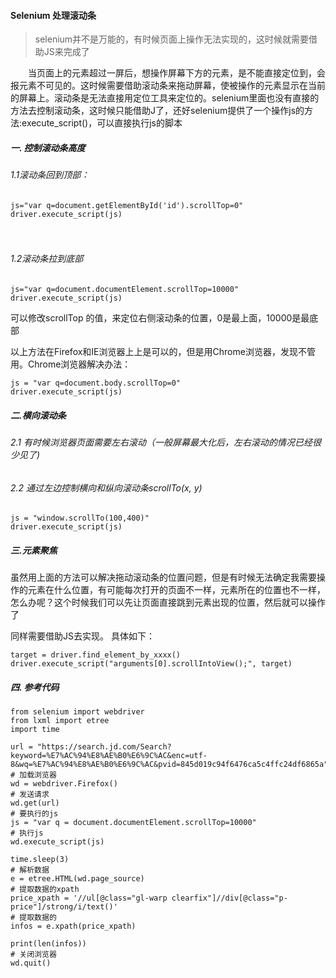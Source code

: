  #### Selenium 处理滚动条
 
 > selenium并不是万能的，有时候页面上操作无法实现的，这时候就需要借助JS来完成了

　　当页面上的元素超过一屏后，想操作屏幕下方的元素，是不能直接定位到，会报元素不可见的。这时候需要借助滚动条来拖动屏幕，使被操作的元素显示在当前的屏幕上。滚动条是无法直接用定位工具来定位的。selenium里面也没有直接的方法去控制滚动条，这时候只能借助J了，还好selenium提供了一个操作js的方法:execute_script()，可以直接执行js的脚本

##### 一. 控制滚动条高度

###### 1.1滚动条回到顶部：

    js="var q=document.getElementById('id').scrollTop=0"
    driver.execute_script(js)
　　　　
###### 1.2滚动条拉到底部

    js="var q=document.documentElement.scrollTop=10000"
    driver.execute_script(js)

可以修改scrollTop 的值，来定位右侧滚动条的位置，0是最上面，10000是最底部


以上方法在Firefox和IE浏览器上上是可以的，但是用Chrome浏览器，发现不管用。Chrome浏览器解决办法：

    js = "var q=document.body.scrollTop=0"
    driver.execute_script(js)

 

##### 二.横向滚动条
###### 2.1 有时候浏览器页面需要左右滚动（一般屏幕最大化后，左右滚动的情况已经很少见了)

###### 2.2 通过左边控制横向和纵向滚动条scrollTo(x, y)
        
    js = "window.scrollTo(100,400)"
    driver.execute_script(js)

##### 三.元素聚焦

虽然用上面的方法可以解决拖动滚动条的位置问题，但是有时候无法确定我需要操作的元素在什么位置，有可能每次打开的页面不一样，元素所在的位置也不一样，怎么办呢？这个时候我们可以先让页面直接跳到元素出现的位置，然后就可以操作了

同样需要借助JS去实现。 具体如下：

    target = driver.find_element_by_xxxx()
    driver.execute_script("arguments[0].scrollIntoView();", target)

##### 四. 参考代码

```
from selenium import webdriver
from lxml import etree
import time

url = "https://search.jd.com/Search?keyword=%E7%AC%94%E8%AE%B0%E6%9C%AC&enc=utf-8&wq=%E7%AC%94%E8%AE%B0%E6%9C%AC&pvid=845d019c94f6476ca5c4ffc24df6865a"
# 加载浏览器
wd = webdriver.Firefox()
# 发送请求
wd.get(url)
# 要执行的js
js = "var q = document.documentElement.scrollTop=10000"
# 执行js
wd.execute_script(js)

time.sleep(3)
# 解析数据
e = etree.HTML(wd.page_source)
# 提取数据的xpath
price_xpath = '//ul[@class="gl-warp clearfix"]//div[@class="p-price"]/strong/i/text()'
# 提取数据的
infos = e.xpath(price_xpath)

print(len(infos))
# 关闭浏览器
wd.quit()


```